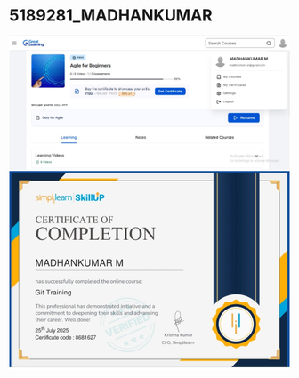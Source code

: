 # 5189281_MADHANKUMAR
<img src = "https://github.com/Madhankumar-10/5189281_MADHANKUMAR/blob/main/SDLC/5189281_Madhankumar M  - Agile Certificate.jpg">
<img src = "https://github.com/Madhankumar-10/5189281_MADHANKUMAR/blob/main/GIT/5189281_Madhankumar%20M%20-%20GIT%20Certificate.jpg">
